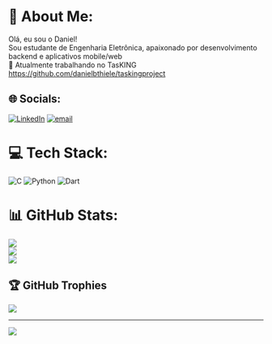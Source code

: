 # 💫 About Me:
Olá, eu sou o Daniel!<br>Sou estudante de Engenharia Eletrônica, apaixonado por desenvolvimento backend e aplicativos mobile/web<br>🔭 Atualmente trabalhando no TasKING https://github.com/danielbthiele/taskingproject


## 🌐 Socials:
[![LinkedIn](https://img.shields.io/badge/LinkedIn-%230077B5.svg?logo=linkedin&logoColor=white)](https://linkedin.com/in/www.linkedin.com/in/daniel-bianchini-thiele-712972288) [![email](https://img.shields.io/badge/Email-D14836?logo=gmail&logoColor=white)](mailto:dbthiele@gmail.com) 

# 💻 Tech Stack:
![C](https://img.shields.io/badge/c-%2300599C.svg?style=for-the-badge&logo=c&logoColor=white) ![Python](https://img.shields.io/badge/python-3670A0?style=for-the-badge&logo=python&logoColor=ffdd54) ![Dart](https://img.shields.io/badge/dart-%230175C2.svg?style=for-the-badge&logo=dart&logoColor=white)
# 📊 GitHub Stats:
![](https://github-readme-stats.vercel.app/api?username=danielbthiele&theme=dark&hide_border=false&include_all_commits=true&count_private=true)<br/>
![](https://nirzak-streak-stats.vercel.app/?user=danielbthiele&theme=dark&hide_border=false)<br/>
![](https://github-readme-stats.vercel.app/api/top-langs/?username=danielbthiele&theme=dark&hide_border=false&include_all_commits=true&count_private=true&layout=compact)

## 🏆 GitHub Trophies
![](https://github-profile-trophy.vercel.app/?username=danielbthiele&theme=radical&no-frame=false&no-bg=false&margin-w=4)

---
[![](https://visitcount.itsvg.in/api?id=danielbthiele&icon=0&color=0)](https://visitcount.itsvg.in)

<!-- Proudly created with GPRM ( https://gprm.itsvg.in ) -->
